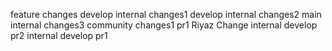 feature changes
develop internal changes1 
develop internal changes2
main internal changes3
community changes1
pr1
Riyaz Change
internal develop pr2
internal develop pr1